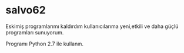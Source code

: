 # salvo62
Eskimiş programlarımı kaldırdım kullanıcılarıma yeni,etkili ve daha güçlü programları sunuyorum.

Programı Python 2.7 ile kullanın. 

